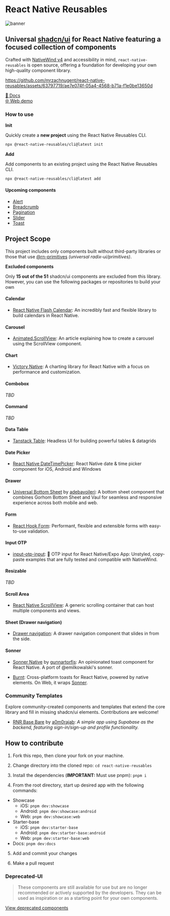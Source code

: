 # React Native Reusables

![banner](https://github.com/mrzachnugent/react-native-reusables/assets/63797719/0eef0a6d-d8eb-4b52-a97d-fa3b1e534215)

## Universal [shadcn/ui](https://ui.shadcn.com) for React Native featuring a focused collection of components

Crafted with [NativeWind v4](https://www.nativewind.dev/) and accessibility in mind, `react-native-reusables` is open source, offering a foundation for developing your own high-quality component library.

https://github.com/mrzachnugent/react-native-reusables/assets/63797719/ae7e074f-05a4-4568-b71a-f1e0be13650d

[📖 Docs](https://rnr-docs.vercel.app/)
<br/>
[🌐 Web demo](https://rnr-showcase.vercel.app/)

### How to use

**Init**

Quickly create a **new project** using the React Native Reusables CLI.

```bash
npx @react-native-reusables/cli@latest init
```

**Add**

Add components to an existing project using the React Native Reusables CLI.

```bash
npx @react-native-reusables/cli@latest add
```

#### Upcoming components

- [Alert](https://ui.shadcn.com/docs/components/alert)
- [Breadcrumb](https://ui.shadcn.com/docs/components/breadcrumb)
- [Pagination](https://ui.shadcn.com/docs/components/pagination)
- [Slider](https://ui.shadcn.com/docs/components/slider)
- [Toast](https://ui.shadcn.com/docs/components/toast)

## Project Scope

This project includes only components built without third-party libraries or those that use [@rn-primitives](https://rnprimitives.com) _(universal radix-ui/primitives)_.

**Excluded components**

Only **15 out of the 51** shadcn/ui components are excluded from this library. However, you can use the following packages or repositories to build your own

#### Calendar

- [React Native Flash Calendar](https://github.com/MarceloPrado/flash-calendar): An incredibly fast and flexible library to build calendars in React Native.

#### Carousel

- [Animated.ScrollView](https://medium.com/timeless/building-a-gallery-carousel-in-react-native-using-reanimated-i-19b19e6b6b10): An article explaining how to create a carousel using the ScrollView component.

#### Chart

- [Victory Native](https://github.com/FormidableLabs/victory-native-xl): A charting library for React Native with a focus on performance and customization.

#### Combobox

_TBD_

#### Command

_TBD_

#### Data Table

- [Tanstack Table](https://tanstack.com/table/latest): Headless UI for building powerful tables & datagrids

#### Date Picker

- [React Native DateTimePicker](https://github.com/react-native-datetimepicker/datetimepicker): React Native date & time picker component for iOS, Android and Windows

#### Drawer

- [Universal Bottom Sheet](https://github.com/adebayoileri/universal-bottom-sheet) by [adebayoileri](https://github.com/adebayoileri): A bottom sheet component that combines Gorhom Bottom Sheet and Vaul for seamless and responsive experience across both mobile and web.

#### Form

- [React Hook Form](https://react-hook-form.com/get-started#ReactNative): Performant, flexible and extensible forms with easy-to-use validation.

#### Input OTP

- [input-otp-input](https://github.com/yjose/input-otp-native): 🔐 OTP input for React Native/Expo App: Unstyled, copy-paste examples that are fully tested and compatible with NativeWind.

#### Resizable

_TBD_

#### Scroll Area

- [React Native ScrollView](https://reactnative.dev/docs/scrollview): A generic scrolling container that can host multiple components and views.

#### Sheet (Drawer navigation)

- [Drawer navigation](https://reactnavigation.org/docs/drawer-based-navigation/): A drawer navigation component that slides in from the side.

#### Sonner

- [Sonner Native](https://github.com/gunnartorfis/sonner-native) by [gunnartorfis](https://github.com/gunnartorfis): An opinionated toast component for React Native. A port of @emilkowalski's sonner.

- [Burnt](https://www.npmjs.com/package/burnt): Cross-platform toasts for React Native, powered by native elements. On Web, it wraps [Sonner](https://github.com/emilkowalski/sonner).

### Community Templates

Explore community-created components and templates that extend the core library and fill in missing shadcn/ui elements. Contributions are welcome!

- [RNR Base Bare](https://github.com/a0m0rajab/rnr-base-bare) by [a0m0rajab](https://github.com/a0m0rajab): _A simple app using Supabase as the backend, featuring sign-in/sign-up and profile functionality._

## How to contribute

1. Fork this repo, then clone your fork on your machine.

2. Change directory into the cloned repo: `cd react-native-reusables`

3. Install the dependencies (**IMPORTANT:** Must use pnpm): `pnpm i`

4. From the root directory, start up desired app with the following commands:

- Showcase
  - iOS: `pnpm dev:showcase`
  - Android: `pnpm dev:showcase:android`
  - Web: `pnpm dev:showcase:web`
- Starter-base
  - iOS: `pnpm dev:starter-base`
  - Android: `pnpm dev:starter-base:android`
  - Web: `pnpm dev:starter-base:web`
- Docs: `pnpm dev:docs`

5. Add and commit your changes

6. Make a pull request

### Deprecated-UI

> These components are still available for use but are no longer recommended or actively supported by the developers. They can be used as inspiration or as a starting point for your own components.

[View deprecated components](/packages/reusables/src/components/deprecated-ui/README.md)

